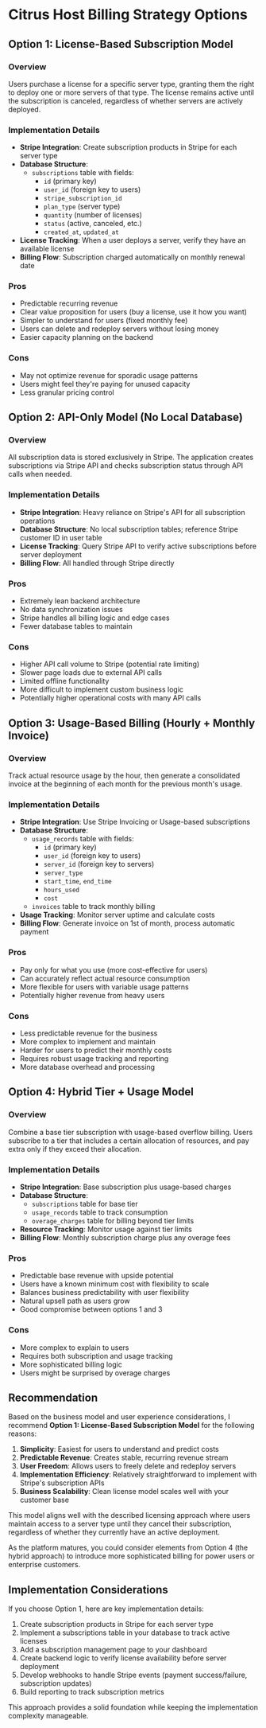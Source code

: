 # Citrus Host Billing Strategy Options

## Option 1: License-Based Subscription Model

### Overview
Users purchase a license for a specific server type, granting them the right to deploy one or more servers of that type. The license remains active until the subscription is canceled, regardless of whether servers are actively deployed.

### Implementation Details
- **Stripe Integration**: Create subscription products in Stripe for each server type
- **Database Structure**: 
  - `subscriptions` table with fields:
    - `id` (primary key)
    - `user_id` (foreign key to users)
    - `stripe_subscription_id`
    - `plan_type` (server type)
    - `quantity` (number of licenses)
    - `status` (active, canceled, etc.)
    - `created_at`, `updated_at`
- **License Tracking**: When a user deploys a server, verify they have an available license
- **Billing Flow**: Subscription charged automatically on monthly renewal date

### Pros
- Predictable recurring revenue
- Clear value proposition for users (buy a license, use it how you want)
- Simpler to understand for users (fixed monthly fee)
- Users can delete and redeploy servers without losing money
- Easier capacity planning on the backend

### Cons
- May not optimize revenue for sporadic usage patterns
- Users might feel they're paying for unused capacity
- Less granular pricing control

## Option 2: API-Only Model (No Local Database)

### Overview
All subscription data is stored exclusively in Stripe. The application creates subscriptions via Stripe API and checks subscription status through API calls when needed.

### Implementation Details
- **Stripe Integration**: Heavy reliance on Stripe's API for all subscription operations
- **Database Structure**: No local subscription tables; reference Stripe customer ID in user table
- **License Tracking**: Query Stripe API to verify active subscriptions before server deployment
- **Billing Flow**: All handled through Stripe directly

### Pros
- Extremely lean backend architecture
- No data synchronization issues
- Stripe handles all billing logic and edge cases
- Fewer database tables to maintain

### Cons
- Higher API call volume to Stripe (potential rate limiting)
- Slower page loads due to external API calls
- Limited offline functionality
- More difficult to implement custom business logic
- Potentially higher operational costs with many API calls

## Option 3: Usage-Based Billing (Hourly + Monthly Invoice)

### Overview
Track actual resource usage by the hour, then generate a consolidated invoice at the beginning of each month for the previous month's usage.

### Implementation Details
- **Stripe Integration**: Use Stripe Invoicing or Usage-based subscriptions
- **Database Structure**: 
  - `usage_records` table with fields:
    - `id` (primary key)
    - `user_id` (foreign key to users)
    - `server_id` (foreign key to servers)
    - `server_type`
    - `start_time`, `end_time`
    - `hours_used`
    - `cost`
  - `invoices` table to track monthly billing
- **Usage Tracking**: Monitor server uptime and calculate costs
- **Billing Flow**: Generate invoice on 1st of month, process automatic payment

### Pros
- Pay only for what you use (more cost-effective for users)
- Can accurately reflect actual resource consumption
- More flexible for users with variable usage patterns
- Potentially higher revenue from heavy users

### Cons
- Less predictable revenue for the business
- More complex to implement and maintain
- Harder for users to predict their monthly costs
- Requires robust usage tracking and reporting
- More database overhead and processing

## Option 4: Hybrid Tier + Usage Model

### Overview
Combine a base tier subscription with usage-based overflow billing. Users subscribe to a tier that includes a certain allocation of resources, and pay extra only if they exceed their allocation.

### Implementation Details
- **Stripe Integration**: Base subscription plus usage-based charges
- **Database Structure**: 
  - `subscriptions` table for base tier
  - `usage_records` table to track consumption
  - `overage_charges` table for billing beyond tier limits
- **Resource Tracking**: Monitor usage against tier limits
- **Billing Flow**: Monthly subscription charge plus any overage fees

### Pros
- Predictable base revenue with upside potential
- Users have a known minimum cost with flexibility to scale
- Balances business predictability with user flexibility
- Natural upsell path as users grow
- Good compromise between options 1 and 3

### Cons
- More complex to explain to users
- Requires both subscription and usage tracking
- More sophisticated billing logic
- Users might be surprised by overage charges

## Recommendation

Based on the business model and user experience considerations, I recommend **Option 1: License-Based Subscription Model** for the following reasons:

1. **Simplicity**: Easiest for users to understand and predict costs
2. **Predictable Revenue**: Creates stable, recurring revenue stream
3. **User Freedom**: Allows users to freely delete and redeploy servers
4. **Implementation Efficiency**: Relatively straightforward to implement with Stripe's subscription APIs
5. **Business Scalability**: Clean license model scales well with your customer base

This model aligns well with the described licensing approach where users maintain access to a server type until they cancel their subscription, regardless of whether they currently have an active deployment.

As the platform matures, you could consider elements from Option 4 (the hybrid approach) to introduce more sophisticated billing for power users or enterprise customers.

## Implementation Considerations

If you choose Option 1, here are key implementation details:

1. Create subscription products in Stripe for each server type
2. Implement a subscriptions table in your database to track active licenses
3. Add a subscription management page to your dashboard
4. Create backend logic to verify license availability before server deployment
5. Develop webhooks to handle Stripe events (payment success/failure, subscription updates)
6. Build reporting to track subscription metrics

This approach provides a solid foundation while keeping the implementation complexity manageable. 